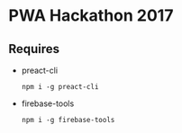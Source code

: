 # PWA Hackathon 2017

## Requires
- preact-cli
    ```
    npm i -g preact-cli
    ```
- firebase-tools
    ```
    npm i -g firebase-tools
    ```